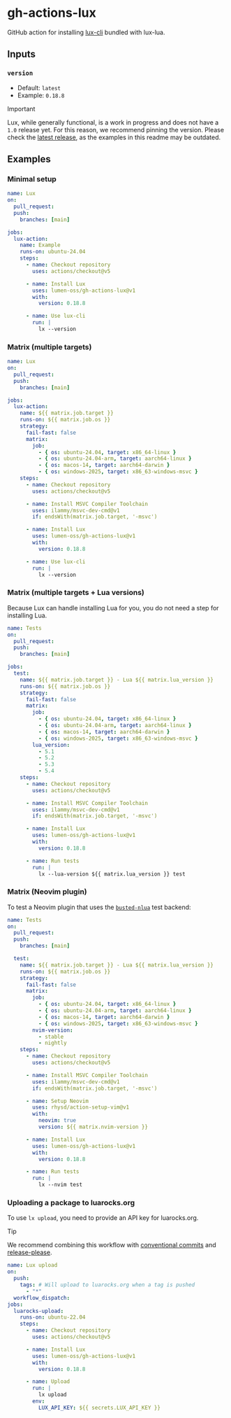 # gh-actions-lux

GitHub action for installing [lux-cli](https://lux.lumen-labs.org/) bundled with
lux-lua.

## Inputs

### `version`

- Default: `latest`
- Example: `0.18.8`

> [!IMPORTANT]
>
> Lux, while generally functional, is a work in progress and does not have a
> `1.0` release yet. For this reason, we recommend pinning the version. Please
> check the [latest release](https://github.com/lumen-oss/lux/releases/latest),
> as the examples in this readme may be outdated.

## Examples

### Minimal setup

```yaml
name: Lux
on:
  pull_request:
  push:
    branches: [main]

jobs:
  lux-action:
    name: Example
    runs-on: ubuntu-24.04
    steps:
      - name: Checkout repository
        uses: actions/checkout@v5

      - name: Install Lux
        uses: lumen-oss/gh-actions-lux@v1
        with:
          version: 0.18.8

      - name: Use lux-cli
        run: |
          lx --version
```

### Matrix (multiple targets)

```yaml
name: Lux
on:
  pull_request:
  push:
    branches: [main]

jobs:
  lux-action:
    name: ${{ matrix.job.target }}
    runs-on: ${{ matrix.job.os }}
    strategy:
      fail-fast: false
      matrix:
        job:
          - { os: ubuntu-24.04, target: x86_64-linux }
          - { os: ubuntu-24.04-arm, target: aarch64-linux }
          - { os: macos-14, target: aarch64-darwin }
          - { os: windows-2025, target: x86_63-windows-msvc }
    steps:
      - name: Checkout repository
        uses: actions/checkout@v5

      - name: Install MSVC Compiler Toolchain
        uses: ilammy/msvc-dev-cmd@v1
        if: endsWith(matrix.job.target, '-msvc')

      - name: Install Lux
        uses: lumen-oss/gh-actions-lux@v1
        with:
          version: 0.18.8

      - name: Use lux-cli
        run: |
          lx --version
```

### Matrix (multiple targets + Lua versions)

Because Lux can handle installing Lua for you, you do not need a step for
installing Lua.

```yaml
name: Tests
on:
  pull_request:
  push:
    branches: [main]

jobs:
  test:
    name: ${{ matrix.job.target }} - Lua ${{ matrix.lua_version }}
    runs-on: ${{ matrix.job.os }}
    strategy:
      fail-fast: false
      matrix:
        job:
          - { os: ubuntu-24.04, target: x86_64-linux }
          - { os: ubuntu-24.04-arm, target: aarch64-linux }
          - { os: macos-14, target: aarch64-darwin }
          - { os: windows-2025, target: x86_63-windows-msvc }
        lua_version:
          - 5.1
          - 5.2
          - 5.3
          - 5.4
    steps:
      - name: Checkout repository
        uses: actions/checkout@v5

      - name: Install MSVC Compiler Toolchain
        uses: ilammy/msvc-dev-cmd@v1
        if: endsWith(matrix.job.target, '-msvc')

      - name: Install Lux
        uses: lumen-oss/gh-actions-lux@v1
        with:
          version: 0.18.8

      - name: Run tests
        run: |
          lx --lua-version ${{ matrix.lua_version }} test
```

### Matrix (Neovim plugin)

To test a Neovim plugin that uses the
[`busted-nlua`](https://lux.lumen-labs.org/guides/lux-toml#busted-nlua) test
backend:

```yaml
name: Tests
on:
  pull_request:
  push:
    branches: [main]

  test:
    name: ${{ matrix.job.target }} - Lua ${{ matrix.lua_version }}
    runs-on: ${{ matrix.job.os }}
    strategy:
      fail-fast: false
      matrix:
        job:
          - { os: ubuntu-24.04, target: x86_64-linux }
          - { os: ubuntu-24.04-arm, target: aarch64-linux }
          - { os: macos-14, target: aarch64-darwin }
          - { os: windows-2025, target: x86_63-windows-msvc }
        nvim-version:
          - stable
          - nightly
    steps:
      - name: Checkout repository
        uses: actions/checkout@v5

      - name: Install MSVC Compiler Toolchain
        uses: ilammy/msvc-dev-cmd@v1
        if: endsWith(matrix.job.target, '-msvc')

      - name: Setup Neovim
        uses: rhysd/action-setup-vim@v1
        with:
          neovim: true
          version: ${{ matrix.nvim-version }}

      - name: Install Lux
        uses: lumen-oss/gh-actions-lux@v1
        with:
          version: 0.18.8

      - name: Run tests
        run: |
          lx --nvim test
```

### Uploading a package to luarocks.org

To use `lx upload`, you need to provide an API key for luarocks.org.

> [!TIP]
>
> We recommend combining this workflow with [conventional commits](https://www.conventionalcommits.org/en/v1.0.0/)
> and [release-please](https://github.com/googleapis/release-please-action).

```yaml
name: Lux upload
on:
  push:
    tags: # Will upload to luarocks.org when a tag is pushed
      - "*"
  workflow_dispatch:
jobs:
  luarocks-upload:
    runs-on: ubuntu-22.04
    steps:
      - name: Checkout repository
        uses: actions/checkout@v5

      - name: Install Lux
        uses: lumen-oss/gh-actions-lux@v1
        with:
          version: 0.18.8

      - name: Upload
        run: |
          lx upload
        env:
          LUX_API_KEY: ${{ secrets.LUX_API_KEY }}
```
